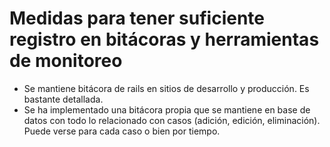 # Medidas para tener suficiente registro en bitácoras y herramientas de monitoreo

* Se mantiene bitácora de rails en sitios de desarrollo y producción. Es 
  bastante detallada.
* Se ha implementado una bitácora propia que se mantiene en base de datos
  con todo lo relacionado con casos (adición, edición, eliminación). Puede
  verse para cada caso o bien por tiempo.


